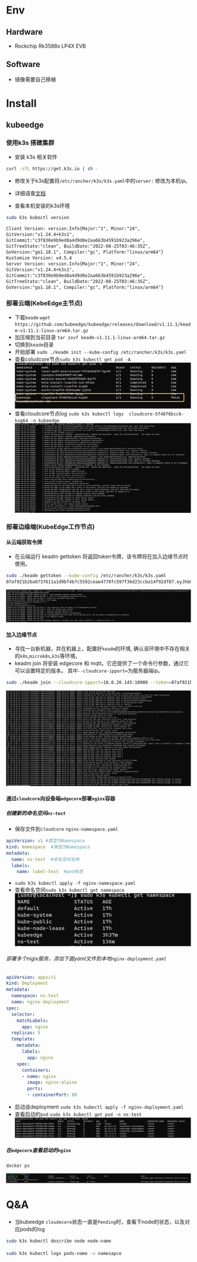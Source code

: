 # Env

## Hardware

* Rockchip Rk3588s LP4X EVB

## Software

* 镜像需要自己移植

# Install

## kubeedge

### 使用k3s 搭建集群

* 安装 k3s 相关软件

```bash
curl -sfL https://get.k3s.io | sh -

```

* 修改关于k3s配置将`/etc/rancher/k3s/k3s.yaml`中的`server:` 修改为本机ip。

* 详细请查[文档](https://rancher.com/docs/k3s/latest/en/quick-start/)

* 查看本机安装的k3s环境

```bash
sudo k3s kubectl version
```

```result
Client Version: version.Info{Major:"1", Minor:"24", GitVersion:"v1.24.4+k3s1", GitCommit:"c3f830e9b9ed8a4d9d0e2aa663b4591b923a296e", GitTreeState:"clean", BuildDate:"2022-08-25T03:46:35Z", GoVersion:"go1.18.1", Compiler:"gc", Platform:"linux/arm64"}
Kustomize Version: v4.5.4
Server Version: version.Info{Major:"1", Minor:"24", GitVersion:"v1.24.4+k3s1", GitCommit:"c3f830e9b9ed8a4d9d0e2aa663b4591b923a296e", GitTreeState:"clean", BuildDate:"2022-08-25T03:46:35Z", GoVersion:"go1.18.1", Compiler:"gc", Platform:"linux/arm64"}
```

### 部署云端(KebeEdge主节点)

* 下载`keadm` `wget https://github.com/kubeedge/kubeedge/releases/download/v1.11.1/keadm-v1.11.1-linux-arm64.tar.gz`
* 加压缩到当前目录 `tar zxvf keadm-v1.11.1-linux-arm64.tar.gz`
* 切换到`keadm`目录
* 开始部署 `sudo ./keadm init --kube-config /etc/rancher/k3s/k3s.yaml`
* 查看coludcore节点`sudo k3s kubectl get pod -A`
  ![cloudcore](image/cloudcore.png)
* 查看cloudcore节点log `sudo k3s kubectl logs  cloudcore-5f48f6bcc6-kxg64 -n kubeedge`
  ![cloudcore_log](image/cloudcore_logs.png)

### 部署边缘端(KubeEdge工作节点)  

#### 从云端获取令牌

* 在云端运行 keadm gettoken 将返回token令牌，该令牌将在加入边缘节点时使用。

```bash
sudo ./keadm gettoken --kube-config /etc/rancher/k3s/k3s.yaml
07af921b2ba8737611a1d9bf4b7c5592ceae4770fc597f36d23ccba14f92df07.eyJhbGciOiJIUzI1NiIsInR5cCI6IkpXVCJ9.eyJleHAiOjE2NjI3OTQyNDh9.IP81UXvaJO_Cs3l-ZTE2YOLiH66sovtnaxCqs8Wx7f8
```

![edgecore](image/edgecore.png)

#### 加入边缘节点

* 寻找一台新机器，并在机器上，配置好`keadm`的环境, 确认该环境中不存在相关的`k8s`,`microk8s`,`k3s`等环境。
* keadm join 将安装 edgecore 和 mqtt。它还提供了一个命令行参数，通过它可以设置特定的版本。 其中`--cloudcore-ipport=`为服务器端ip。

```bash
sudo ./keadm join --cloudcore-ipport=10.0.20.145:10000 --token=07af921b2ba8737611a1d9bf4b7c5592ceae4770fc597f36d23ccba14f92df07.eyJhbGciOiJIUzI1NiIsInR5cCI6IkpXVCJ9.eyJleHAiOjE2NjI3OTQyNDh9.IP81UXvaJO_Cs3l-ZTE2YOLiH66sovtnaxCqs8Wx7f8

```

![edgecore_service](image/edgecore_service.png)

#### 通过`cloudcore`向设备端`edgecore`部署`nginx`容器

##### 创建新的命名空间`ns-test`

* 保存文件到`cloudcore` `nginx-namespace.yaml`

```yaml
apiVersion: v1 #类型为Namespace
kind: Namespace  #类型为Namespace
metadata:
  name: ns-test  #命名空间名称
  labels:
    name: label-test  #pod标签
```

* `sudo k3s kubectl apply -f nginx-namespace.yaml`
* 查看命名空间`sudo k3s kubectl get namespace`
  ![ns-test](image/namespace.png)

###### 部署多个nigix服务，添加下面yaml文件到本地`nginx-deployment.yaml`

```yaml
apiVersion: apps/v1
kind: Deployment
metadata:
  namespace: ns-test
  name: nginx-deployment
spec:
  selector:
    matchLabels:
      app: nginx
  replicas: 5
  template:
    metadata:
      labels:
        app: nginx
    spec:
      containers:
      - name: nginx
        image: nginx:alpine
        ports:
        - containerPort: 80
```

* 启动该deployment `sudo k3s kubectl apply -f nginx-deployment.yaml`
* 查看启动的`pod` `sudo k3s kubectl get pod -n ns-test`
  ![pods](image/nginx.png)

##### 在`edgecore`查看启动的`nginx`

`docker ps`

![nvidia_nginx](image/nvida_nginx.png)

# Q&A

* 当kubeedge `cloudecore`状态一直是`Pending`时，查看下node的状态，以及对应pods的log

```bash
sudo k3s kubectl describe node node-name

sudo k3s kubectl logs pods-name -n namesapce
```
